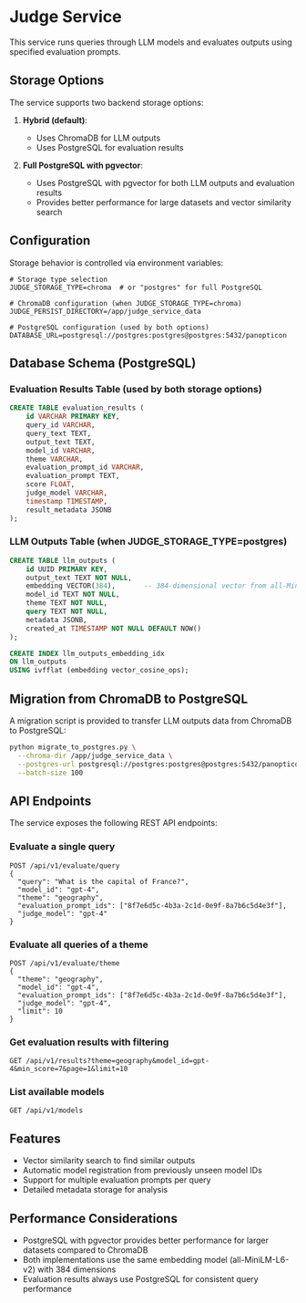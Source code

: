 # Judge Service

This service runs queries through LLM models and evaluates outputs using specified evaluation prompts.

## Storage Options

The service supports two backend storage options:

1. **Hybrid (default)**: 
   - Uses ChromaDB for LLM outputs
   - Uses PostgreSQL for evaluation results

2. **Full PostgreSQL with pgvector**:
   - Uses PostgreSQL with pgvector for both LLM outputs and evaluation results
   - Provides better performance for large datasets and vector similarity search

## Configuration

Storage behavior is controlled via environment variables:

```
# Storage type selection
JUDGE_STORAGE_TYPE=chroma  # or "postgres" for full PostgreSQL

# ChromaDB configuration (when JUDGE_STORAGE_TYPE=chroma)
JUDGE_PERSIST_DIRECTORY=/app/judge_service_data

# PostgreSQL configuration (used by both options)
DATABASE_URL=postgresql://postgres:postgres@postgres:5432/panopticon
```

## Database Schema (PostgreSQL)

### Evaluation Results Table (used by both storage options)

```sql
CREATE TABLE evaluation_results (
    id VARCHAR PRIMARY KEY,
    query_id VARCHAR,
    query_text TEXT,
    output_text TEXT,
    model_id VARCHAR,
    theme VARCHAR,
    evaluation_prompt_id VARCHAR,
    evaluation_prompt TEXT,
    score FLOAT,
    judge_model VARCHAR,
    timestamp TIMESTAMP,
    result_metadata JSONB
);
```

### LLM Outputs Table (when JUDGE_STORAGE_TYPE=postgres)

```sql
CREATE TABLE llm_outputs (
    id UUID PRIMARY KEY,
    output_text TEXT NOT NULL,
    embedding VECTOR(384),       -- 384-dimensional vector from all-MiniLM-L6-v2
    model_id TEXT NOT NULL,
    theme TEXT NOT NULL,
    query TEXT NOT NULL,
    metadata JSONB,
    created_at TIMESTAMP NOT NULL DEFAULT NOW()
);

CREATE INDEX llm_outputs_embedding_idx
ON llm_outputs
USING ivfflat (embedding vector_cosine_ops);
```

## Migration from ChromaDB to PostgreSQL

A migration script is provided to transfer LLM outputs data from ChromaDB to PostgreSQL:

```bash
python migrate_to_postgres.py \
  --chroma-dir /app/judge_service_data \
  --postgres-url postgresql://postgres:postgres@postgres:5432/panopticon \
  --batch-size 100
```

## API Endpoints

The service exposes the following REST API endpoints:

### Evaluate a single query
```
POST /api/v1/evaluate/query
{
  "query": "What is the capital of France?",
  "model_id": "gpt-4",
  "theme": "geography",
  "evaluation_prompt_ids": ["8f7e6d5c-4b3a-2c1d-0e9f-8a7b6c5d4e3f"],
  "judge_model": "gpt-4"
}
```

### Evaluate all queries of a theme
```
POST /api/v1/evaluate/theme
{
  "theme": "geography",
  "model_id": "gpt-4",
  "evaluation_prompt_ids": ["8f7e6d5c-4b3a-2c1d-0e9f-8a7b6c5d4e3f"],
  "judge_model": "gpt-4",
  "limit": 10
}
```

### Get evaluation results with filtering
```
GET /api/v1/results?theme=geography&model_id=gpt-4&min_score=7&page=1&limit=10
```

### List available models
```
GET /api/v1/models
```

## Features

- Vector similarity search to find similar outputs
- Automatic model registration from previously unseen model IDs
- Support for multiple evaluation prompts per query
- Detailed metadata storage for analysis

## Performance Considerations

- PostgreSQL with pgvector provides better performance for larger datasets compared to ChromaDB
- Both implementations use the same embedding model (all-MiniLM-L6-v2) with 384 dimensions
- Evaluation results always use PostgreSQL for consistent query performance
